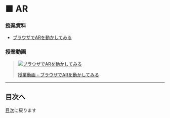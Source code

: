 # ■ AR

### 授業資料

- [ブラウザでARを動かしてみる](01.md)

### 授業動画

> [![ブラウザでARを動かしてみる](https://img.youtube.com/vi/UBUI2vJN4TE/0.jpg)](https://www.youtube.com/watch?v=UBUI2vJN4TE)
>
> [授業動画 - ブラウザでARを動かしてみる](https://www.youtube.com/watch?v=UBUI2vJN4TE)

---

## 目次へ

[目次](https://github.com/protoout/po-common/tree/main/lessons)に戻ります
